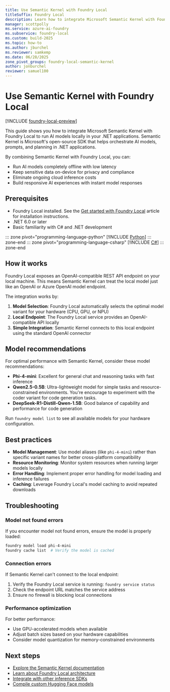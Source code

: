 ```yaml
---
title: Use Semantic Kernel with Foundry Local
titleSuffix: Foundry Local
description: Learn how to integrate Microsoft Semantic Kernel with Foundry Local for on-device AI inference in .NET applications.
manager: scottpolly
ms.service: azure-ai-foundry
ms.subservice: foundry-local
ms.custom: build-2025
ms.topic: how-to
ms.author: jburchel
ms.reviewer: samkemp
ms.date: 06/28/2025
zone_pivot_groups: foundry-local-semantic-kernel
author: jonburchel
reviewer: samuel100
---
```


# Use Semantic Kernel with Foundry Local

[!INCLUDE [foundry-local-preview](./../includes/foundry-local-preview.md)]

This guide shows you how to integrate Microsoft Semantic Kernel with Foundry Local to run AI models locally in your .NET applications. Semantic Kernel is Microsoft's open-source SDK that helps orchestrate AI models, prompts, and planning in .NET applications.

By combining Semantic Kernel with Foundry Local, you can:

- Run AI models completely offline with low latency
- Keep sensitive data on-device for privacy and compliance
- Eliminate ongoing cloud inference costs
- Build responsive AI experiences with instant model responses

## Prerequisites

- Foundry Local installed. See the [Get started with Foundry Local](../get-started.md) article for installation instructions.
- .NET 6.0 or later
- Basic familiarity with C# and .NET development

::: zone pivot="programming-language-python"
[!INCLUDE [Python](../includes/use-semantic-kernel/python.md)]
::: zone-end
::: zone pivot="programming-language-csharp"
[!INCLUDE [C#](../includes/use-semantic-kernel/csharp.md)]
::: zone-end

## How it works

Foundry Local exposes an OpenAI-compatible REST API endpoint on your local machine. This means Semantic Kernel can treat the local model just like an OpenAI or Azure OpenAI model endpoint.

The integration works by:

1. **Model Selection**: Foundry Local automatically selects the optimal model variant for your hardware (CPU, GPU, or NPU)
2. **Local Endpoint**: The Foundry Local service provides an OpenAI-compatible API locally
3. **Simple Integration**: Semantic Kernel connects to this local endpoint using the standard OpenAI connector

## Model recommendations

For optimal performance with Semantic Kernel, consider these model recommendations:

- **Phi-4-mini**: Excellent for general chat and reasoning tasks with fast inference
- **Qwen2.5-0.5B**: Ultra-lightweight model for simple tasks and resource-constrained environments. You're encourage to experiment with the coder variant for code generation tasks.
- **DeepSeek-R1-Distill-Qwen-1.5B**: Good balance of capability and performance for code generation

Run `foundry model list` to see all available models for your hardware configuration.

## Best practices

- **Model Management**: Use model aliases (like `phi-4-mini`) rather than specific variant names for better cross-platform compatibility
- **Resource Monitoring**: Monitor system resources when running larger models locally
- **Error Handling**: Implement proper error handling for model loading and inference failures
- **Caching**: Leverage Foundry Local's model caching to avoid repeated downloads

## Troubleshooting

### Model not found errors

If you encounter model not found errors, ensure the model is properly loaded:

```bash
foundry model load phi-4-mini
foundry cache list  # Verify the model is cached
```

### Connection errors

If Semantic Kernel can't connect to the local endpoint:

1. Verify the Foundry Local service is running: `foundry service status`
2. Check the endpoint URL matches the service address
3. Ensure no firewall is blocking local connections

### Performance optimization

For better performance:

- Use GPU-accelerated models when available
- Adjust batch sizes based on your hardware capabilities
- Consider model quantization for memory-constrained environments

## Next steps

- [Explore the Semantic Kernel documentation](https://learn.microsoft.com/semantic-kernel/)
- [Learn about Foundry Local architecture](../concepts/foundry-local-architecture.md)
- [Integrate with other inference SDKs](how-to-integrate-with-inference-sdks.md)
- [Compile custom Hugging Face models](how-to-compile-hugging-face-models.md)
